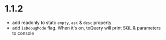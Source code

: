 # 1.1.2

- add readonly to statc `empty`, `asc` & `desc` property
- add `isDebugMode` flag. When it's on, toQuery will print SQL & parameters to console